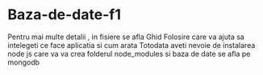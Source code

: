 # Baza-de-date-f1
Pentru mai multe detalii , in fisiere se afla Ghid Folosire care va ajuta  sa intelegeti ce face aplicatia si cum arata
Totodata aveti nevoie de instalarea node js care va va crea folderul node_modules si baza de date se afla pe mongodb 
